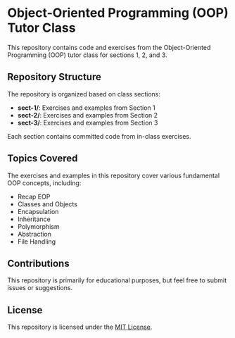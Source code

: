 # Object-Oriented Programming (OOP) Tutor Class

This repository contains code and exercises from the Object-Oriented Programming (OOP) tutor class for sections 1, 2, and 3.

## Repository Structure

The repository is organized based on class sections:
- **sect-1/**: Exercises and examples from Section 1
- **sect-2/**: Exercises and examples from Section 2
- **sect-3/**: Exercises and examples from Section 3

Each section contains committed code from in-class exercises.

## Topics Covered
The exercises and examples in this repository cover various fundamental OOP concepts, including:
- Recap EOP
- Classes and Objects
- Encapsulation
- Inheritance
- Polymorphism
- Abstraction
- File Handling

## Contributions
This repository is primarily for educational purposes, but feel free to submit issues or suggestions.

## License
This repository is licensed under the [MIT License](LICENSE).
